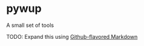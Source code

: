 # pywup
A small set of tools 

TODO: Expand this using [Github-flavored Markdown](https://guides.github.com/features/mastering-markdown/)
